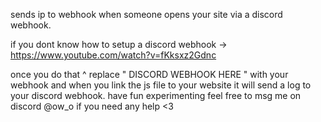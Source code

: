 sends ip to webhook when someone opens your site via a discord webhook.

if you dont know how to setup a discord webhook -> https://www.youtube.com/watch?v=fKksxz2Gdnc

once you do that ^ replace " DISCORD WEBHOOK HERE " with your webhook and when you link the js file to your website it will send a log to your discord webhook. have fun experimenting feel free to msg me on discord @ow_o if you need any help <3
